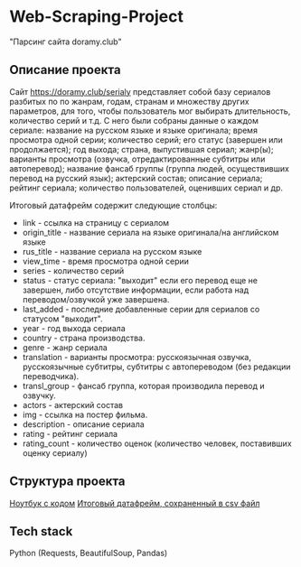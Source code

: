 # Web-Scraping-Project
"Парсинг сайта doramy.club"

## Описание проекта

Сайт https://doramy.club/serialy представляет собой базу сериалов разбитых по по жанрам, годам, странам и множеству других параметров, для того, чтобы пользователь мог выбирать длительность, количество серий и т.д. С него были собраны данные о каждом сериале: название на русском языке и языке оригинала; время просмотра одной серии; количество серий; его статус (завершен или продолжается); год выхода; страна, выпустившая сериал;  жанр(ы); варианты просмотра (озвучка, отредактированные субтитры или автоперевод); название фансаб группы (группа людей, осуществивших перевод на русский язык); актерский состав; описание сериала; рейтинг сериала; количество пользователей, оценивших сериал и др.

Итоговый датафрейм содержит следующие столбцы:

* link - ссылка на страницу с сериалом
* origin_title - название сериала на языке оригинала/на английском языке
* rus_title - название сериала на русском языке
* view_time - время просмотра одной серии
* series - количество серий
* status - статус сериала: "выходит" если его перевод еще не завершен, либо отсутствие информации, если работа над переводом/озвучкой уже завершена.
* last_added - последние добавленные серии для сериалов со статусом "выходит".
* year - год выхода сериала
* country - страна производства.
* genre - жанр сериала
* translation - варианты просмотра: русскоязычная озвучка, русскоязычные субтитры, субтитры с автопереводом (без редакции переводчика).
* transl_group - фансаб группа, которая производила перевод и озвучку.
* actors - актерский состав
* img - ссылка на постер фильма.
* description - описание сериала
* rating - рейтинг сериала
* rating_count - количество оценок (количество человек, поставивших оценку сериалу)

## Структура проекта
[Ноутбук с кодом](https://github.com/Advantl/Web-Scraping-Project/blob/main/DoramyClub_parsing.ipynb)
[Итоговый датафрейм, сохраненный в csv файл](https://github.com/Advantl/Web-Scraping-Project/blob/main/DB_DoramyClub.csv)

## Tech stack 
Python (Requests, BeautifulSoup, Pandas)
